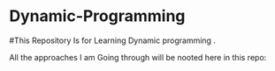 # Dynamic-Programming

#This Repository Is for Learning Dynamic programming .

All the  approaches I am Going through will be nooted here in this repo:

